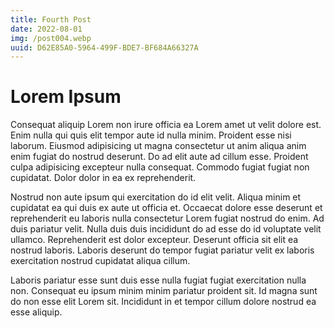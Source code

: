 ```yaml
---
title: Fourth Post
date: 2022-08-01
img: /post004.webp
uuid: D62E85A0-5964-499F-BDE7-BF684A66327A
---
```


# Lorem Ipsum

Consequat aliquip Lorem non irure officia ea Lorem amet ut velit dolore est. Enim nulla qui quis elit tempor aute id nulla minim. Proident esse nisi laborum. Eiusmod adipisicing ut magna consectetur ut anim aliqua anim enim fugiat do nostrud deserunt. Do ad elit aute ad cillum esse. Proident culpa adipisicing excepteur nulla consequat. Commodo fugiat fugiat non cupidatat. Dolor dolor in ea ex reprehenderit.

Nostrud non aute ipsum qui exercitation do id elit velit. Aliqua minim et cupidatat ea qui duis ex aute ut officia et. Occaecat dolore esse deserunt et reprehenderit eu laboris nulla consectetur Lorem fugiat nostrud do enim. Ad duis pariatur velit. Nulla duis duis incididunt do ad esse do id voluptate velit ullamco. Reprehenderit est dolor excepteur. Deserunt officia sit elit ea nostrud laboris. Laboris deserunt do tempor fugiat pariatur velit ex laboris exercitation nostrud cupidatat aliqua cillum.

Laboris pariatur esse sunt duis esse nulla fugiat fugiat exercitation nulla non. Consequat eu ipsum minim minim pariatur proident sit. Id magna sunt do non esse elit Lorem sit. Incididunt in et tempor cillum dolore nostrud ea esse aliquip.
